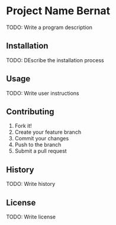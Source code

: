 # Project Name Bernat

TODO: Write a program description

## Installation

TODO: DEscribe the installation process

## Usage

TODO: Write user instructions

## Contributing 

1. Fork it!
2. Create your feature branch
3. Commit your changes
4. Push to the branch
5. Submit a pull request

## History 

TODO: Write history

## License 

TODO: Write license